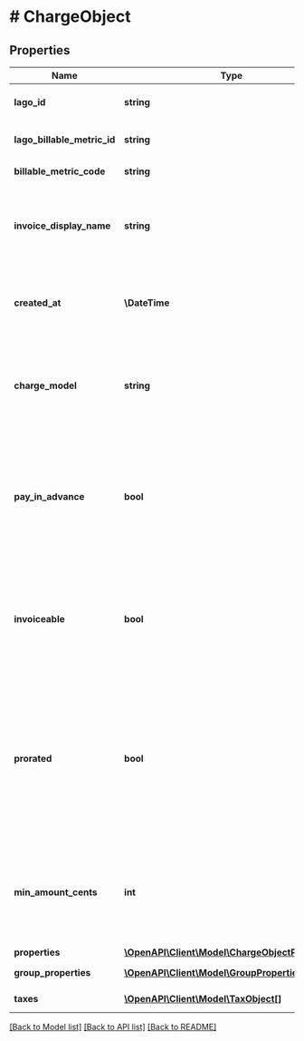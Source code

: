 # # ChargeObject

## Properties

Name | Type | Description | Notes
------------ | ------------- | ------------- | -------------
**lago_id** | **string** | Unique identifier of charge, created by Lago. |
**lago_billable_metric_id** | **string** | Unique identifier of the billable metric created by Lago. |
**billable_metric_code** | **string** | Unique code identifying a billable metric. |
**invoice_display_name** | **string** | Specifies the name that will be displayed on an invoice. If no value is set for this field, the name of the actual charge will be used as the default display name. | [optional]
**created_at** | **\DateTime** | The date and time when the charge was created. It is expressed in UTC format according to the ISO 8601 datetime standard. |
**charge_model** | **string** | Specifies the pricing model used for the calculation of the final fee. It can be &#x60;standard&#x60;, &#x60;graduated&#x60;, &#x60;graduated_percentage&#x60;, &#x60;package&#x60;, &#x60;percentage&#x60; or &#x60;volume&#x60;. |
**pay_in_advance** | **bool** | This field determines the billing timing for this specific usage-based charge. When set to &#x60;true&#x60;, the charge is due and invoiced immediately. Conversely, when set to &#x60;false&#x60;, the charge is due and invoiced at the end of each billing period. | [optional]
**invoiceable** | **bool** | This field specifies whether the charge should be included in a proper invoice. If set to &#x60;false&#x60;, no invoice will be issued for this charge. You can only set it to &#x60;false&#x60; when &#x60;pay_in_advance&#x60; is &#x60;true&#x60;. | [optional]
**prorated** | **bool** | Specifies whether a charge is prorated based on the remaining number of days in the billing period or billed fully.  - If set to &#x60;true&#x60;, the charge is prorated based on the remaining days in the current billing period. - If set to &#x60;false&#x60;, the charge is billed in full. - If not defined in the request, default value is &#x60;false&#x60;. | [optional]
**min_amount_cents** | **int** | The minimum spending amount required for the charge, measured in cents and excluding any applicable taxes. It indicates the minimum amount that needs to be charged for each billing period. | [optional]
**properties** | [**\OpenAPI\Client\Model\ChargeObjectProperties**](ChargeObjectProperties.md) |  | [optional]
**group_properties** | [**\OpenAPI\Client\Model\GroupPropertiesObject[]**](GroupPropertiesObject.md) | All charge information, sorted by groups. | [optional]
**taxes** | [**\OpenAPI\Client\Model\TaxObject[]**](TaxObject.md) | All taxes applied to the charge. | [optional]

[[Back to Model list]](../../README.md#models) [[Back to API list]](../../README.md#endpoints) [[Back to README]](../../README.md)
